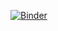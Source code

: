 [![Binder](https://mybinder.org/badge_logo.svg)](https://mybinder.org/v2/gh/umsi-amadaman/NBALineups/main?labpath=LineupExploration.ipynb)
